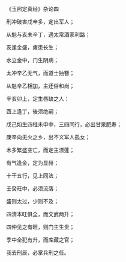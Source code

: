 《玉照定真经》杂论四

刑冲破害戊辛多，定出军人；

从魁与亥未辛丁，遇太常酒家利路；

亥逢金盛，瘫患长生；

水立金中，门生阴病；

太冲辛乙无气，而道士抽簪；

从魁辛乙相加，主还俗和尚；

辛亥卯上，定生唇缺之人；

酉上逢丁，後须绝嗣；

戊己如生四柱未申中，三四同行，必出甘泉肥寿；

庚辛向无火之乡，出不义军人孤女；

木多繁盛空亡，而定主漂蓬；

有气逢金，定为显赫；

十干五行，见上同法；

壬癸旺中，必须流落；

盛则太过，少则不及；

四清本旺俱全，而文武两升；

四仲见之有旺，则门主生贵；

季中全犯有升，而库藏之官；

我去刑辰，必掌兵刑之任。


